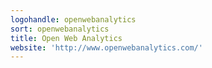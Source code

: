 ```yaml
---
logohandle: openwebanalytics
sort: openwebanalytics
title: Open Web Analytics
website: 'http://www.openwebanalytics.com/'
---
```

